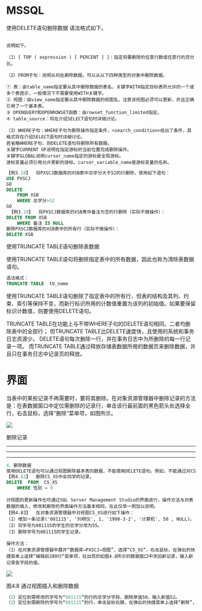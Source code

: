 # MSSQL

使用DELETE语句删除数据
语法格式如下。

```sql

```

```
说明如下。

（1）[ TOP ( expression ) [ PERCENT ] ]：指定将要删除的任意行数或任意行的百分比。

（2）FROM子句：说明从何处删除数据。可以从以下四种类型的对象中删除数据。

① 表：由table_name指定要从其中删除数据的表名，关键字WITH指定目标表所允许的一个或多个表提示，一般情况下不需要使用WITH关键字。
② 视图：由view_name指定要从其中删除数据的视图名，注意该视图必须可以更新，并且正确引用了一个基本表。
③ OPENQUERY和OPENROWSET函数：由rowset_function_limited指定。
④ table_source：将在介绍SELECT语句时详细讨论。

（3）WHERE子句：WHERE子句为删除操作指定条件，<search_condition>给出了条件，其格式将在介绍SELECT语句时详细讨论。
若省略WHERE子句，则DELETE语句将删除所有数据。
关键字CURRENT OF说明在指定游标的当前位置完成删除操作。
关键字GLOBAL说明cursor_name指定的游标是全局游标。
游标变量必须引用允许更新的游标。cursor_variable_name是游标变量的名称。

```

```sql
【例3.18】  将PXSCJ数据库的XSB表中总学分大于52的行删除，使用如下语句：
USE PXSCJ
GO
DELETE  
	FROM XSB
	WHERE 总学分>52
GO
 【例3.19】  将PXSCJ数据库的XSB表中备注为空的行删除（实际不做操作）：
DELETE FROM XSB
	WHERE 备注 IS NULL
删除PXSCJ数据库的XSB表中的所有行（实际不做操作）：
DELETE XSB


```

使用TRUNCATE TABLE语句删除表数据

使用TRUNCATE TABLE语句将删除指定表中的所有数据，因此也称为清除表数据语句。

```sql
语法格式：
TRUNCATE TABLE  tb_name
```

使用TRUNCATE TABLE语句删除了指定表中的所有行，但表的结构及其列、约束、索引等保持不变，而新行标识所用的计数值重置为该列的初始值。如果要保留标识计数值，则要使用DELETE语句。

TRUNCATE TABLE在功能上与不带WHERE子句的DELETE语句相同，二者均删除表中的全部行；
但TRUNCATE TABLE比DELETE速度快，且使用的系统和事务日志资源少。
DELETE语句每次删除一行，并在事务日志中为所删除的每一行记录一项。
而TRUNCATE TABLE通过释放存储表数据所用的数据页来删除数据，并且只在事务日志中记录页的释放。









# 界面

当表中的某些记录不再需要时，要将其删除。在对象资源管理器中删除记录的方法是：在表数据窗口中定位需删除的记录行，单击该行最前面的黑色箭头处选择全行，右击鼠标，选择“删除”菜单项，如图所示。

![](https://raw.githubusercontent.com/ZanderZhao/images/master/img2019/20191119190651.png)

删除记录







----------

-----------

-----------



```sql
4．删除数据
使用DELETE语句可以通过视图删除基本表的数据，不能使用DELETE语句。例如，不能通过对CS_KC视图执行DELETE语句而删除与之相关的基本表XSB及CJB表的数据。
【例4.82】  删除CS_XS中女同学的记录。
DELETE  FROM  CS_XS 
	WHERE 性别 = 0

```

```
对视图的更新操作也可通过SQL Server Management Studio的界面进行，操作方法与对表数据的插入、修改和删除的界面操作方法基本相同，在此仅举一例加以说明。
【例4.83】  在对象资源管理器中对视图CS_XS进行如下操作：
（1）增加一条记录('081115', '刘明仪', 1, '1998-3-2', '计算机', 50 , NULL)。
（2）将学号为081115的学生的总学分改为55。
（3）删除学号为081115的学生记录。
```

```
操作方法：
（1）在对象资源管理器中展开“数据库→PXSCJ→视图”，选择“CS_XS”，右击鼠标，在弹出的快捷菜单上选择“编辑前200行”菜单项，在出现的如图4.8所示的数据窗口中添加新记录，输入新记录各字段的值。
```

![](https://raw.githubusercontent.com/ZanderZhao/images/master/img2019/20191120234203.png)

图4.8  通过视图插入和删除数据

```sql
（2）定位到需修改的学号为“081115”的行的总学分字段，删除原值50，输入新值52。
（3）定位到需删除的学号为“081115”的行，单击鼠标右键，在弹出的快捷菜单上选择“删除”，弹出“确认删除”对话框，在其中单击“是”按钮完成删除操作。
```



















